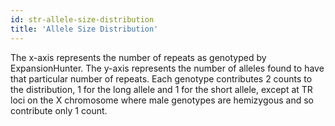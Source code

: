 ```yaml
---
id: str-allele-size-distribution
title: 'Allele Size Distribution'
---
```


The x-axis represents the number of repeats as genotyped by ExpansionHunter. The y-axis represents the number of alleles found to have that particular number of repeats. Each genotype contributes 2 counts to the distribution, 1 for the long allele and 1 for the short allele, except at TR loci on the X chromosome where male genotypes are hemizygous and so contribute only 1 count.
